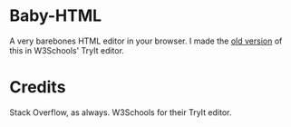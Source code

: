 # Baby-HTML
A very barebones HTML editor in your browser. I made the [old version](https://github.com/pajamaclaws21/Baby-HTML/commit/e5d9f2809ea11a17dcffdfd9ea2771b915dd6384) of this in W3Schools' TryIt editor.

# Credits
Stack Overflow, as always.
W3Schools for their TryIt editor.
